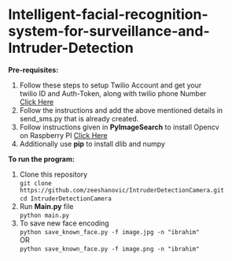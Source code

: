 # Intelligent-facial-recognition-system-for-surveillance-and-Intruder-Detection

**Pre-requisites:**
1. Follow these steps to setup Twilio Account and get your <br>
   twilio ID and Auth-Token, along with twilio phone Number <br>
   [Click Here](https://www.twilio.com/docs/sms/quickstart/python)
2. Follow the instructions and add the above mentioned details in <br>
   send_sms.py that is already created.
3. Follow instructions given in **PyImageSearch** to install Opencv <br>
   on Raspberry PI [Click Here](https://www.pyimagesearch.com/2019/09/16/install-opencv-4-on-raspberry-pi-4-and-raspbian-buster/)
4. Additionally use **pip** to install dlib and numpy

**To run the program:**
1. Clone this repository <br>
   `git clone https://github.com/zeeshanovic/IntruderDetectionCamera.git` <br>
   `cd IntruderDetectionCamera`
2. Run **Main.py** file <br>
   `python main.py`
3. To save new face encoding <br>
   `python save_known_face.py -f image.jpg -n "ibrahim"` <br>
                     OR<br>
   `python save_known_face.py -f image.png -n "ibrahim"`
